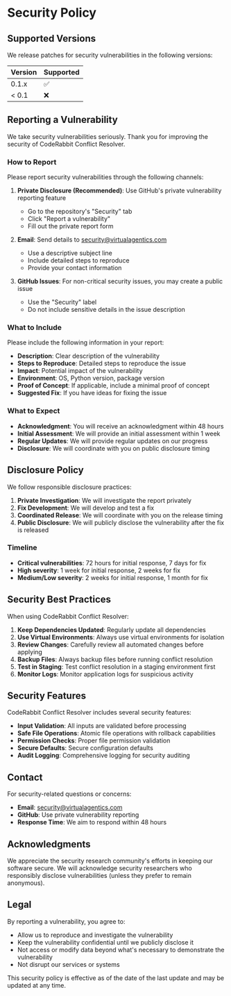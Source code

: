 # Security Policy

## Supported Versions

We release patches for security vulnerabilities in the following versions:

| Version | Supported          |
| ------- | ------------------ |
| 0.1.x   | :white_check_mark: |
| < 0.1   | :x:                |

## Reporting a Vulnerability

We take security vulnerabilities seriously. Thank you for improving the security of CodeRabbit Conflict Resolver.

### How to Report

Please report security vulnerabilities through the following channels:

1. **Private Disclosure (Recommended)**: Use GitHub's private vulnerability reporting feature
   - Go to the repository's "Security" tab
   - Click "Report a vulnerability"
   - Fill out the private report form

2. **Email**: Send details to security@virtualagentics.com
   - Use a descriptive subject line
   - Include detailed steps to reproduce
   - Provide your contact information

3. **GitHub Issues**: For non-critical security issues, you may create a public issue
   - Use the "Security" label
   - Do not include sensitive details in the issue description

### What to Include

Please include the following information in your report:

- **Description**: Clear description of the vulnerability
- **Steps to Reproduce**: Detailed steps to reproduce the issue
- **Impact**: Potential impact of the vulnerability
- **Environment**: OS, Python version, package version
- **Proof of Concept**: If applicable, include a minimal proof of concept
- **Suggested Fix**: If you have ideas for fixing the issue

### What to Expect

- **Acknowledgment**: You will receive an acknowledgment within 48 hours
- **Initial Assessment**: We will provide an initial assessment within 1 week
- **Regular Updates**: We will provide regular updates on our progress
- **Disclosure**: We will coordinate with you on public disclosure timing

## Disclosure Policy

We follow responsible disclosure practices:

1. **Private Investigation**: We will investigate the report privately
2. **Fix Development**: We will develop and test a fix
3. **Coordinated Release**: We will coordinate with you on the release timing
4. **Public Disclosure**: We will publicly disclose the vulnerability after the fix is released

### Timeline

- **Critical vulnerabilities**: 72 hours for initial response, 7 days for fix
- **High severity**: 1 week for initial response, 2 weeks for fix
- **Medium/Low severity**: 2 weeks for initial response, 1 month for fix

## Security Best Practices

When using CodeRabbit Conflict Resolver:

1. **Keep Dependencies Updated**: Regularly update all dependencies
2. **Use Virtual Environments**: Always use virtual environments for isolation
3. **Review Changes**: Carefully review all automated changes before applying
4. **Backup Files**: Always backup files before running conflict resolution
5. **Test in Staging**: Test conflict resolution in a staging environment first
6. **Monitor Logs**: Monitor application logs for suspicious activity

## Security Features

CodeRabbit Conflict Resolver includes several security features:

- **Input Validation**: All inputs are validated before processing
- **Safe File Operations**: Atomic file operations with rollback capabilities
- **Permission Checks**: Proper file permission validation
- **Secure Defaults**: Secure configuration defaults
- **Audit Logging**: Comprehensive logging for security auditing

## Contact

For security-related questions or concerns:

- **Email**: security@virtualagentics.com
- **GitHub**: Use private vulnerability reporting
- **Response Time**: We aim to respond within 48 hours

## Acknowledgments

We appreciate the security research community's efforts in keeping our software secure. We will acknowledge security researchers who responsibly disclose vulnerabilities (unless they prefer to remain anonymous).

## Legal

By reporting a vulnerability, you agree to:

- Allow us to reproduce and investigate the vulnerability
- Keep the vulnerability confidential until we publicly disclose it
- Not access or modify data beyond what's necessary to demonstrate the vulnerability
- Not disrupt our services or systems

This security policy is effective as of the date of the last update and may be updated at any time.

